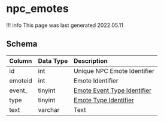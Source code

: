 # npc_emotes

!!! info
	This page was last generated 2022.05.11

## Schema

| Column | Data Type | Description |
| :--- | :--- | :--- |
| id | int | Unique NPC Emote Identifier |
| emoteid | int | Emote Identifier |
| event_ | tinyint | [Emote Event Type Identifier](../../../../server/npc/emote-event-types) |
| type | tinyint | [Emote Type Identifier](../../../../server/npc/emote-types) |
| text | varchar | Text |

